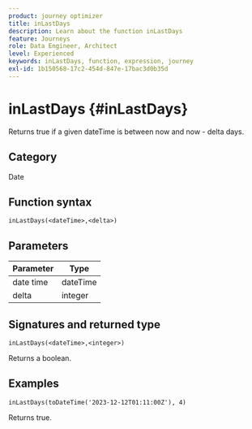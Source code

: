 ```yaml
---
product: journey optimizer
title: inLastDays
description: Learn about the function inLastDays
feature: Journeys
role: Data Engineer, Architect
level: Experienced
keywords: inLastDays, function, expression, journey
exl-id: 1b150568-17c2-454d-847e-17bac3d0b35d
---
```

# inLastDays {#inLastDays}

Returns true if a given dateTime is between now and now - delta days.

## Category

Date

## Function syntax

`inLastDays(<dateTime>,<delta>)`

## Parameters

| Parameter | Type             |
|-----------|------------------|
| date time | dateTime    |
| delta   | integer     |

## Signatures and returned type

`inLastDays(<dateTime>,<integer>)`

Returns a boolean.

## Examples

`inLastDays(toDateTime('2023-12-12T01:11:00Z'), 4)`

Returns true.
